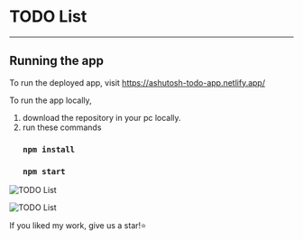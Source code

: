 # TODO List
---
## Running the app

To run the deployed app, visit https://ashutosh-todo-app.netlify.app/

To run the app locally, 

1.  download the repository in your pc locally.
2.  run these commands
    ### `npm install`
    ### `npm start`
    
![TODO List](https://user-images.githubusercontent.com/40117155/226581828-8a927991-0169-4c7d-b8e7-6da9a1029245.png)

![TODO List](https://user-images.githubusercontent.com/40117155/226581838-78a4273b-4927-46aa-b7da-acef92629044.png)
    
If you liked my work, give us a star!⭐️
